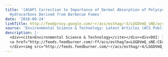 ```yaml
---
title: '[ASAP] Correction to Importance of Dermal Absorption of Polycyclic Aromatic
  Hydrocarbons Derived from Barbecue Fumes'
date: '2018-09-24'
linkTitle: http://feedproxy.google.com/~r/acs/esthag/~3/LGGDVmQ_sNE/acs.est.8b04782
source: 'Environmental Science & Technology: Latest Articles (ACS Publications)'
description: |-
  <div><cite>Environmental Science & Technology</cite></div><div>DOI: 10.1021/acs.est.8b04782</div><div class="feedflare">
  <a href="http://feeds.feedburner.com/~ff/acs/esthag?a=LGGDVmQ_sNE:CEdlObiunt8:yIl2AUoC8zA"><img src="http://feeds.feedburner.com/~ff/acs/esthag?d=yIl2AUoC8zA" border="0"></img></a>
  </div><img src="http://feeds.feedburner.com/~r/acs/esthag/~4/LGGDVmQ_sNE" height="1" width="1" alt=""/>
---
```

